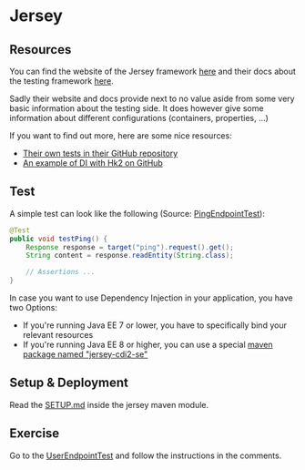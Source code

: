 # Jersey

## Resources

You can find the website of the Jersey framework [here](https://eclipse-ee4j.github.io/jersey/) and their docs about the testing framework [here](https://eclipse-ee4j.github.io/jersey.github.io/documentation/latest/test-framework.html).

Sadly their website and docs provide next to no value aside from some very basic information about the testing side.
It does however give some information about different configurations (containers, properties, ...)

If you want to find out more, here are some nice resources:

- [Their own tests in their GitHub repository](https://github.com/eclipse-ee4j/jersey/tree/master/tests)
- [An example of DI with Hk2 on GitHub](https://github.com/m4nu56/jersey-hk2)

## Test

A simple test can look like the following (Source: [PingEndpointTest](src/test/java/com/gepardec/tdd/rest/PingEndpointTest.java)):

```java
@Test
public void testPing() {
    Response response = target("ping").request().get();
    String content = response.readEntity(String.class);

    // Assertions ...
}
```

In case you want to use Dependency Injection in your application, you have two Options:

- If you're running Java EE 7 or lower, you have to specifically bind your relevant resources
- If you're running Java EE 8 or higher, you can use a special [maven package named "jersey-cdi2-se"](#configuration)

## Setup & Deployment

Read the [SETUP.md](SETUP.md) inside the jersey maven module.

## Exercise

Go to the [UserEndpointTest](src/test/java/at/gepardec/trainings/tdd/jersey/rest/UserEndpointTest.java) and follow the instructions in the comments.
